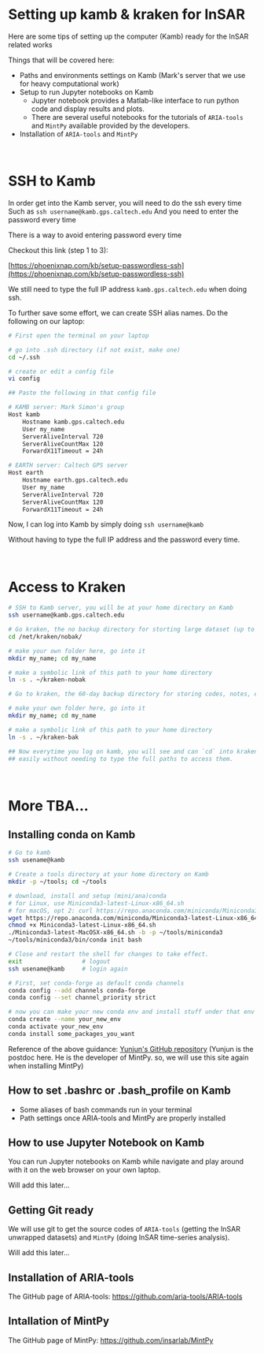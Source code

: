 # Setting up kamb & kraken for InSAR



Here are some tips of setting up the computer (Kamb) ready for the InSAR related works

Things that will be covered here:

- Paths and environments settings on Kamb (Mark's server that we use for heavy computational work)
- Setup to run Jupyter notebooks on Kamb
  - Jupyter notebook provides a Matlab-like interface to run python code and display results and plots.
  - There are several useful notebooks for the tutorials of `ARIA-tools` and `MintPy` available provided by the developers.
- Installation of `ARIA-tools` and `MintPy` 



<br />



# SSH to Kamb

In order get into the Kamb server, you will need to do the ssh every time
Such as `ssh username@kamb.gps.caltech.edu`
And you need to enter the password every time

There is a way to avoid entering password every time

Checkout this link (step 1 to 3):

[https://phoenixnap.com/kb/setup-passwordless-ssh](https://phoenixnap.com/kb/setup-passwordless-ssh)

We still need to type the full IP address  `kamb.gps.caltech.edu` when doing ssh.

To further save some effort, we can create SSH alias names. Do the following on our laptop:

```bash
# First open the terminal on your laptop

# go into .ssh directory (if not exist, make one)
cd ~/.ssh

# create or edit a config file
vi config

## Paste the following in that config file

# KAMB server: Mark Simon's group
Host kamb
    Hostname kamb.gps.caltech.edu
    User my_name
    ServerAliveInterval 720
    ServerAliveCountMax 120
    ForwardX11Timeout = 24h

# EARTH server: Caltech GPS server
Host earth
    Hostname earth.gps.caltech.edu
    User my_name
    ServerAliveInterval 720
    ServerAliveCountMax 120
    ForwardX11Timeout = 24h
```

Now, I can log into Kamb by simply doing `ssh username@kamb`

Without having to type the full IP address and the password every time.



<br />



# Access to Kraken

```bash
# SSH to Kamb server, you will be at your home directory on Kamb
ssh username@kamb.gps.caltech.edu

# Go kraken, the no backup directory for storting large dataset (up to 20TB)
cd /net/kraken/nobak/

# make your own folder here, go into it
mkdir my_name; cd my_name

# make a symbolic link of this path to your home directory
ln -s . ~/kraken-nobak

# Go to kraken, the 60-day backup directory for storing codes, notes, etc (up to 5TB)

# make your own folder here, go into it
mkdir my_name; cd my_name

# make a symbolic link of this path to your home directory
ln -s . ~/kraken-bak

## Now everytime you log on kamb, you will see and can `cd` into kraken (either bak or nobak)
## easily without needing to type the full paths to access them.
```



<br />



# More TBA...

## Installing conda on Kamb

```bash
# Go to kamb
ssh usename@kamb

# Create a tools directory at your home directory on Kamb
mkdir -p ~/tools; cd ~/tools

# download, install and setup (mini/ana)conda
# for Linux, use Miniconda3-latest-Linux-x86_64.sh
# for macOS, opt 2: curl https://repo.anaconda.com/miniconda/Miniconda3-latest-MacOSX-x86_64.sh -o Miniconda3-latest-MacOSX-x86_64.sh
wget https://repo.anaconda.com/miniconda/Miniconda3-latest-Linux-x86_64.sh
chmod +x Miniconda3-latest-Linux-x86_64.sh
./Miniconda3-latest-MacOSX-x86_64.sh -b -p ~/tools/miniconda3
~/tools/miniconda3/bin/conda init bash

# Close and restart the shell for changes to take effect.
exit                 # logout
ssh usename@kamb     # login again

# First, set conda-forge as default conda channels 
conda config --add channels conda-forge
conda config --set channel_priority strict

# now you can make your new conda env and install stuff under that env
conda create --name your_new_env
conda activate your_new_env
conda install some_packages_you_want

```

Reference of the above guidance: [Yunjun's GitHub repository](https://github.com/yuankailiu/conda_envs) (Yunjun is the postdoc here. He is the developer of MintPy. so, we will use this site again when installing MintPy)



## How to set .bashrc or .bash_profile on Kamb

- Some aliases of bash commands run in your terminal
- Path settings once ARIA-tools and MintPy are properly installed

## How to use Jupyter Notebook on Kamb

You can run Jupyter notebooks on Kamb while navigate and play around with it on the web browser on your own laptop.

Will add this later...

## Getting Git ready

We will use git to get the source codes of `ARIA-tools` (getting the InSAR unwrapped datasets) and `MintPy` (doing InSAR time-series analysis).

Will add this later...

## Installation of ARIA-tools 

The GitHub page of ARIA-tools: https://github.com/aria-tools/ARIA-tools

## Intallation of MintPy

The GitHub page of MintPy: https://github.com/insarlab/MintPy

